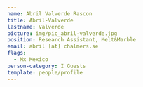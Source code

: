 ```yaml
---
name: Abril Valverde Rascon
title: Abril-Valverde
lastname: Valverde
picture: img/pic_abril-valverde.jpg
position: Research Assistant, Melt&Marble
email: abril [at] chalmers.se
flags:
  - Mx Mexico
person-category: I Guests
template: people/profile
---
```

